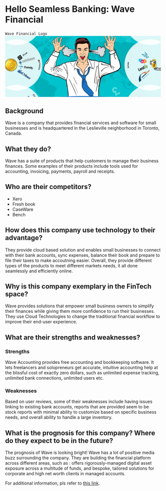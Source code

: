 # Hello Seamless Banking: Wave Financial
`Wave Financial Logo`
![Logo](https://github.com/jennnaa/FinTech/blob/main/images/Fintech-startups-1440x564_c.png)

## Background
Wave is a company that provides financial services and software for small businesses and is headquartered in the Leslieville neighborhood in Toronto, Canada.

## What they do?
Wave has a suite of products that help customers to manage their business finances. Some examples of their products include tools used for accounting, invoicing, payments, payroll and receipts.

## Who are their competitors?
- Xero
- Fresh book
- CaseWare
- Bench

## How does this company use technology to their advantage?
They provide cloud based solution and enables small businesses to connect with their bank accounts, sync expenses, balance their book and prepare to file their taxes to make accoutning easier. Overall, they provide different types of the products to meet different markets needs, it all done seamlessly and efficiently online.

## Why is this company exemplary in the FinTech space? 
Wave provides solutions that empower small business owners to simplify their finances while giving them more confidence to run their businesses. They use Cloud Technologies to change the traditional financial workflow to improve their end-user experience.

## What are their strengths and weaknesses?
### Strengths
Wave Accounting provides free accounting and bookkeeping software. It lets freelancers and solopreneurs get accurate, intuitive accounting help at the blissful cost of exactly zero dollars, such as unlimited expense tracking, unlimited bank connections, unlimited users etc.

### Weaknesses
Based on user reviews, some of their weaknesses include having issues linking to existing bank accounts, reports that are provided seem to be stock reports with minimal ability to customize based on specific business needs, and overall ability to handle a large inventory.

## What is the prognosis for this company? Where do they expect to be in the future?
The prognosis of Wave is looking bright! Wave has a lot of positive media buzz surrounding the company. They are building the financial platform across different areas, such as :  offers rigorously-managed digital asset exposure across a multitude of funds, and bespoke, tailored solutions for corporate and high net worth clients in managed accounts.

For additional information, pls refer to [this link](https://en.wikipedia.org/wiki/Main_Page).